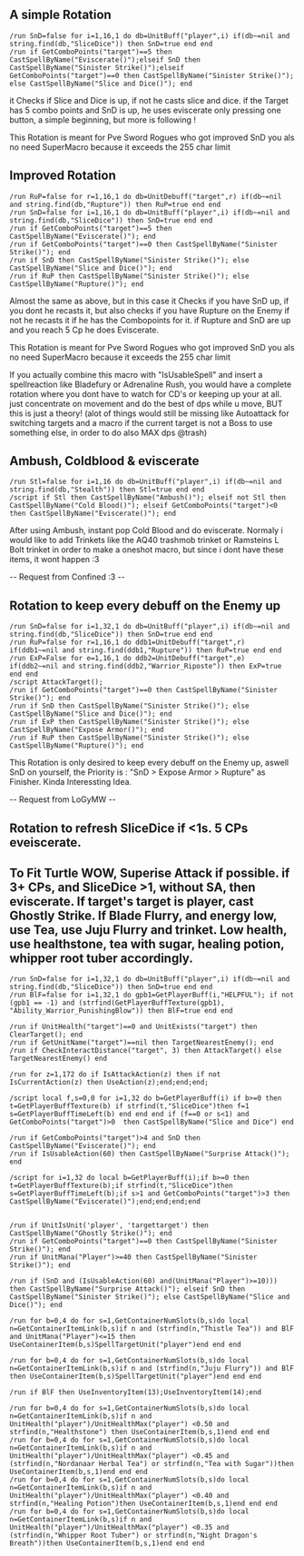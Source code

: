 ## A simple Rotation
```
/run SnD=false for i=1,16,1 do db=UnitBuff("player",i) if(db~=nil and string.find(db,"SliceDice")) then SnD=true end end
/run if GetComboPoints("target")==5 then CastSpellByName("Eviscerate()");elseif SnD then CastSpellByName("Sinister Strike()");elseif GetComboPoints("target")==0 then CastSpellByName("Sinister Strike()"); else CastSpellByName("Slice and Dice()"); end
```
it Checks if Slice and Dice is up, if not he casts slice and dice.
if the Target has 5 combo points and SnD is up, he uses eviscerate
only pressing one button, a simple beginning, but more is following !

This Rotation is meant for Pve Sword Rogues who got improved SnD
you als no need SuperMacro because it exceeds the 255 char limit


## Improved Rotation
```
/run RuP=false for r=1,16,1 do db=UnitDebuff("target",r) if(db~=nil and string.find(db,"Rupture")) then RuP=true end end
/run SnD=false for i=1,16,1 do db=UnitBuff("player",i) if(db~=nil and string.find(db,"SliceDice")) then SnD=true end end
/run if GetComboPoints("target")==5 then CastSpellByName("Eviscerate()"); end
/run if GetComboPoints("target")==0 then CastSpellByName("Sinister Strike()"); end
/run if SnD then CastSpellByName("Sinister Strike()"); else CastSpellByName("Slice and Dice()"); end
/run if RuP then CastSpellByName("Sinister Strike()"); else CastSpellByName("Rupture()"); end
```
Almost the same as above, but in this case it Checks if you have SnD up, if you dont he recasts it, but also checks if you have Rupture on the Enemy if not he recasts it if he has the Combopoints for it. if Rupture and SnD are up and you reach 5 Cp he does Eviscerate.

This Rotation is meant for Pve Sword Rogues who got improved SnD
you als no need SuperMacro because it exceeds the 255 char limit

If you actually combine this macro with "IsUsableSpell" and insert a spellreaction like Bladefury or Adrenaline Rush, you would have a complete rotation where you dont have to watch for CD's or keeping up your at all. just concentrate on movement and do the best of dps while u move, BUT this is just a theory! (alot of things would still be missing like Autoattack for switching targets and a macro if the current target is not a Boss to use something else, in order to do also MAX dps @trash)


## Ambush, Coldblood & eviscerate
```
/run Stl=false for i=1,16 do db=UnitBuff("player",i) if(db~=nil and string.find(db,"Stealth")) then Stl=true end end
/script if Stl then CastSpellByName("Ambush()"); elseif not Stl then CastSpellByName("Cold Blood()"); elseif GetComboPoints("target")<0 then CastSpellByName("Eviscerate()"); end
```
After using Ambush, instant pop Cold Blood and do eviscerate. Normaly i would like to add Trinkets like the AQ40 trashmob trinket or Ramsteins L Bolt trinket in order to make a oneshot macro, but since i dont have these items, it wont happen :3

-- Request from Confined :3 --


## Rotation to keep every debuff on the Enemy up
```
/run SnD=false for i=1,32,1 do db=UnitBuff("player",i) if(db~=nil and string.find(db,"SliceDice")) then SnD=true end end
/run RuP=false for r=1,16,1 do ddb1=UnitDebuff("target",r) if(ddb1~=nil and string.find(ddb1,"Rupture")) then RuP=true end end
/run ExP=False for e=1,16,1 do ddb2=UnitDebuff("target",e) if(ddb2~=nil and string.find(ddb2,"Warrior_Riposte")) then ExP=true end end
/script AttackTarget();
/run if GetComboPoints("target")==0 then CastSpellByName("Sinister Strike()"); end
/run if SnD then CastSpellByName("Sinister Strike()"); else CastSpellByName("Slice and Dice()"); end
/run if ExP then CastSpellByName("Sinister Strike()"); else CastSpellByName("Expose Armor()"); end
/run if RuP then CastSpellByName("Sinister Strike()"); else CastSpellByName("Rupture()"); end
```
This Rotation is only desired to keep every debuff on the Enemy up, aswell SnD on yourself, the Priority is : "SnD > Expose Armor > Rupture" as Finisher.
Kinda Interessting Idea.

-- Request from LoGyMW --


## Rotation to refresh SliceDice if <1s.  5 CPs eveiscerate. 
## To Fit Turtle WOW, Superise Attack if possible. if 3+ CPs, and SliceDice >1, without SA, then eviscerate. If target's target is player, cast Ghostly Strike. If Blade Flurry, and energy low, use Tea, use Juju Flurry and trinket. Low health, use healthstone, tea with sugar, healing potion, whipper root tuber accordingly. 

```
/run SnD=false for i=1,32,1 do db=UnitBuff("player",i) if(db~=nil and string.find(db,"SliceDice")) then SnD=true end end
/run BlF=false for i=1,32,1 do gpb1=GetPlayerBuff(i,"HELPFUL"); if not (gpb1 == -1) and (strfind(GetPlayerBuffTexture(gpb1), "Ability_Warrior_PunishingBlow")) then BlF=true end end

/run if UnitHealth("target")==0 and UnitExists("target") then ClearTarget(); end
/run if GetUnitName("target")==nil then TargetNearestEnemy(); end
/run if CheckInteractDistance("target", 3) then AttackTarget() else TargetNearestEnemy() end

/run for z=1,172 do if IsAttackAction(z) then if not IsCurrentAction(z) then UseAction(z);end;end;end;

/script local f,s=0,0 for i=1,32 do b=GetPlayerBuff(i) if b>=0 then t=GetPlayerBuffTexture(b) if strfind(t,"SliceDice")then f=1 s=GetPlayerBuffTimeLeft(b) end end end if (f==0 or s<1) and GetComboPoints("target")>0  then CastSpellByName("Slice and Dice") end

/run if GetComboPoints("target")>4 and SnD then CastSpellByName("Eviscerate()"); end
/run if IsUsableAction(60) then CastSpellByName("Surprise Attack()"); end

/script for i=1,32 do local b=GetPlayerBuff(i);if b>=0 then t=GetPlayerBuffTexture(b);if strfind(t,"SliceDice")then s=GetPlayerBuffTimeLeft(b);if s>1 and GetComboPoints("target")>3 then CastSpellByName("Eviscerate()");end;end;end;end


/run if UnitIsUnit('player', 'targettarget') then CastSpellByName("Ghostly Strike()"); end
/run if GetComboPoints("target")==0 then CastSpellByName("Sinister Strike()"); end
/run if UnitMana("Player")>=40 then CastSpellByName("Sinister Strike()"); end

/run if (SnD and (IsUsableAction(60) and(UnitMana("Player")>=10))) then CastSpellByName("Surprise Attack()"); elseif SnD then CastSpellByName("Sinister Strike()"); else CastSpellByName("Slice and Dice()"); end

/run for b=0,4 do for s=1,GetContainerNumSlots(b,s)do local n=GetContainerItemLink(b,s)if n and (strfind(n,"Thistle Tea")) and BlF and UnitMana("Player")<=15 then UseContainerItem(b,s)SpellTargetUnit("player")end end end

/run for b=0,4 do for s=1,GetContainerNumSlots(b,s)do local n=GetContainerItemLink(b,s)if n and (strfind(n,"Juju Flurry")) and BlF  then UseContainerItem(b,s)SpellTargetUnit("player")end end end

/run if BlF then UseInventoryItem(13);UseInventoryItem(14);end

/run for b=0,4 do for s=1,GetContainerNumSlots(b,s)do local n=GetContainerItemLink(b,s)if n and UnitHealth("player")/UnitHealthMax("player") <0.50 and strfind(n,"Healthstone") then UseContainerItem(b,s,1)end end end
/run for b=0,4 do for s=1,GetContainerNumSlots(b,s)do local n=GetContainerItemLink(b,s)if n and UnitHealth("player")/UnitHealthMax("player") <0.45 and (strfind(n,"Nordanaar Herbal Tea") or strfind(n,"Tea with Sugar"))then UseContainerItem(b,s,1)end end end
/run for b=0,4 do for s=1,GetContainerNumSlots(b,s)do local n=GetContainerItemLink(b,s)if n and UnitHealth("player")/UnitHealthMax("player") <0.40 and  strfind(n,"Healing Potion")then UseContainerItem(b,s,1)end end end
/run for b=0,4 do for s=1,GetContainerNumSlots(b,s)do local n=GetContainerItemLink(b,s)if n and UnitHealth("player")/UnitHealthMax("player") <0.35 and (strfind(n,"Whipper Root Tuber") or strfind(n,"Night Dragon's Breath"))then UseContainerItem(b,s,1)end end end




```
